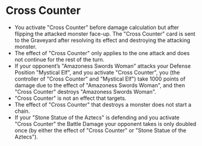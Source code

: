 # Cross Counter

*   You activate "Cross Counter" before damage calculation but after flipping the attacked monster face-up. The "Cross Counter" card is sent to the Graveyard after resolving its effect and destroying the attacking monster.
*   The effect of "Cross Counter" only applies to the one attack and does not continue for the rest of the turn.
*   If your opponent’s "Amazoness Swords Woman" attacks your Defense Position "Mystical Elf", and you activate "Cross Counter", you (the controller of "Cross Counter" and "Mystical Elf") take 1000 points of damage due to the effect of "Amazoness Swords Woman", and then "Cross Counter" destroys "Amazoness Swords Woman".
*   "Cross Counter" is not an effect that targets.
*   The effect of "Cross Counter" that destroys a monster does not start a chain.
*   If your "Stone Statue of the Aztecs" is defending and you activate "Cross Counter" the Battle Damage your opponent takes is only doubled once (by either the effect of "Cross Counter" or "Stone Statue of the Aztecs").
